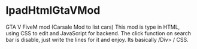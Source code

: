 # IpadHtmlGtaVMod
GTA V FiveM mod (Carsale Mod to list cars) 
This mod is type in HTML, using CSS to edit and JavaScript for backend.
The click function on search bar is disable,  just write the lines for it and enjoy.
Its basically /Div> / CSS. 
